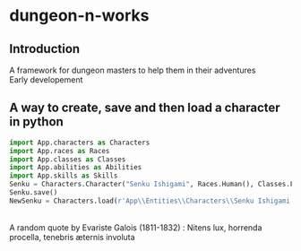 # dungeon-n-works

## Introduction

A framework for dungeon masters to help them in their adventures \
Early developement

## A way to create, save and then load a character in python

```python
import App.characters as Characters
import App.races as Races
import App.classes as Classes
import App.abilities as Abilities
import App.skills as Skills
Senku = Characters.Character("Senku Ishigami", Races.Human(), Classes.Fighter(), 4, ["Alchemist's Supplies", "Chain Mail", "Common Clothes", "38 Crossbow Bolts", "Heavy Crossbow", "2 Longswords", "Iron Pot", "Shield", "Shovel", "Bedroll", "Manticore Tail Spikes", "Mess Kit", "Potion of Healing", "Tinderbox", "Waterskin"], Abilities.Strength(11), Abilities.Wisdom(11), Abilities.Charisma(9), Abilities.Dexterity(15), Abilities.Intelligence(14), Abilities.Constitution(14), Skills.Athletics(11), Skills.Acrobatics(15), Skills.Sleight_of_Hand(15), Skills.Stealth(15), Skills.Arcana(14), Skills.History(14), Skills.Investigation(14), Skills.Nature(14), Skills.Religion(14), Skills.Animal_Handling(12), Skills.Insight(11), Skills.Medicine(12), Skills.Perception(11), Skills.Survival(11), Skills.Deception(9), Skills.Intimidation(9), Skills.Performance(9), Skills.Persuasion(9))
Senku.save()
NewSenku = Characters.load(r'App\\Entities\\Characters\\Senku Ishigami.txt')
```

\
A random quote by Evariste Galois (1811-1832) : Nitens lux, horrenda procella, tenebris æternis involuta
